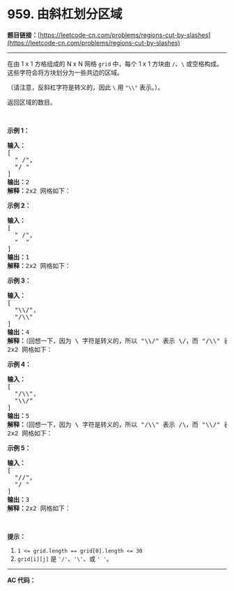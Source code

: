 # 959. 由斜杠划分区域

**题目链接：**[https://leetcode-cn.com/problems/regions-cut-by-slashes](https://leetcode-cn.com/problems/regions-cut-by-slashes)

---

<div class="content__1Y2H">
 <div class="notranslate">
  <p>在由 1 x 1 方格组成的 N x N 网格&nbsp;<code>grid</code> 中，每个 1 x 1&nbsp;方块由 <code>/</code>、<code>\</code> 或空格构成。这些字符会将方块划分为一些共边的区域。</p> 
  <p>（请注意，反斜杠字符是转义的，因此 <code>\</code> 用 <code>"\\"</code>&nbsp;表示。）。</p> 
  <p>返回区域的数目。</p> 
  <p>&nbsp;</p> 
  <ol> 
  </ol> 
  <p><strong>示例 1：</strong></p> 
  <pre class="language-text"><strong>输入：
</strong>[
&nbsp; " /",
&nbsp; "/ "
]
<strong>输出：</strong>2
<strong>解释：</strong>2x2 网格如下：
<img src="../aliyun-lc-upload/uploads/2018/12/15/1.png" alt=""></pre> 
  <p><strong>示例 2：</strong></p> 
  <pre class="language-text"><strong>输入：
</strong>[
&nbsp; " /",
&nbsp; "  "
]
<strong>输出：</strong>1
<strong>解释：</strong>2x2 网格如下：
<img src="../aliyun-lc-upload/uploads/2018/12/15/2.png" alt=""></pre> 
  <p><strong>示例 3：</strong></p> 
  <pre class="language-text"><strong>输入：
</strong>[
&nbsp; "\\/",
&nbsp; "/\\"
]
<strong>输出：</strong>4
<strong>解释：</strong>（回想一下，因为 \ 字符是转义的，所以 "\\/" 表示 \/，而 "/\\" 表示 /\。）
2x2 网格如下：
<img src="../aliyun-lc-upload/uploads/2018/12/15/3.png" alt=""></pre> 
  <p><strong>示例 4：</strong></p> 
  <pre class="language-text"><strong>输入：
</strong>[
&nbsp; "/\\",
&nbsp; "\\/"
]
<strong>输出：</strong>5
<strong>解释：</strong>（回想一下，因为 \ 字符是转义的，所以 "/\\" 表示 /\，而 "\\/" 表示 \/。）
2x2 网格如下：
<img src="../aliyun-lc-upload/uploads/2018/12/15/4.png" alt=""></pre> 
  <p><strong>示例 5：</strong></p> 
  <pre class="language-text"><strong>输入：
</strong>[
&nbsp; "//",
&nbsp; "/ "
]
<strong>输出：</strong>3
<strong>解释：</strong>2x2 网格如下：
<img src="../aliyun-lc-upload/uploads/2018/12/15/5.png" alt="">
</pre> 
  <p>&nbsp;</p> 
  <p><strong>提示：</strong></p> 
  <ol> 
   <li><code>1 &lt;= grid.length == grid[0].length &lt;= 30</code></li> 
   <li><code>grid[i][j]</code> 是&nbsp;<code>'/'</code>、<code>'\'</code>、或&nbsp;<code>' '</code>。</li> 
  </ol> 
 </div>
</div>

---

**AC 代码：**

```java

```